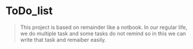 # ToDo_list
> This project is based on remainder like a notbook.
> In our regular life, we do multiple task and some tasks do not remind so in this we can write that task and remaiber easily.
